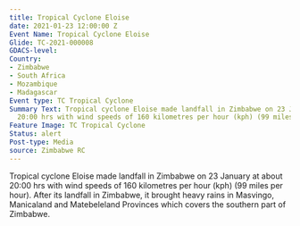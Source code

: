 ```yaml
---
title: Tropical Cyclone Eloise
date: 2021-01-23 12:00:00 Z
Event Name: Tropical Cyclone Eloise
Glide: TC-2021-000008
GDACS-level: 
Country:
- Zimbabwe
- South Africa
- Mozambique
- Madagascar
Event type: TC Tropical Cyclone
Summary Text: Tropical cyclone Eloise made landfall in Zimbabwe on 23 January at about
  20:00 hrs with wind speeds of 160 kilometres per hour (kph) (99 miles per hour).
Feature Image: TC Tropical Cyclone
Status: alert
Post-type: Media
source: Zimbabwe RC
---
```


Tropical cyclone Eloise made landfall in Zimbabwe on 23 January at about 20:00 hrs with wind speeds of 160 kilometres per hour (kph) (99 miles per hour). After its landfall in Zimbabwe, it brought heavy rains in Masvingo, Manicaland and Matebeleland Provinces which covers the southern part of Zimbabwe.

